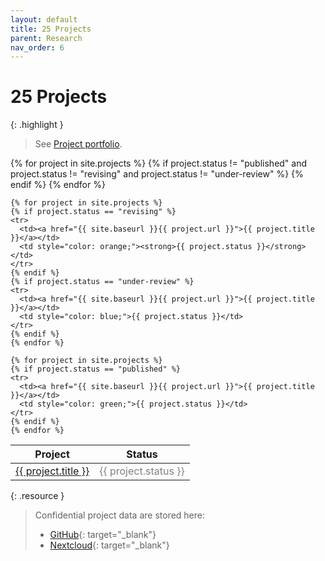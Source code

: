 ```yaml
---
layout: default
title: 25 Projects
parent: Research
nav_order: 6
---
```


# 25 Projects

{: .highlight }
> See [Project portfolio](25-projects-gantt).

<table>
  <thead>
    <tr>
      <th>Project</th>
      <th>Status</th>
    </tr>
  </thead>
  <tbody>
    {% for project in site.projects %}
    {% if project.status != "published" and project.status != "revising" and project.status != "under-review" %}
    <tr>
      <td><a href="{{ site.baseurl }}{{ project.url }}">{{ project.title }}</a></td>
      <td style="color: gray;">{{ project.status }}</td>
    </tr>
    {% endif %}
    {% endfor %}

    {% for project in site.projects %}
    {% if project.status == "revising" %}
    <tr>
      <td><a href="{{ site.baseurl }}{{ project.url }}">{{ project.title }}</a></td>
      <td style="color: orange;"><strong>{{ project.status }}</strong></td>
    </tr>
    {% endif %}
    {% if project.status == "under-review" %}
    <tr>
      <td><a href="{{ site.baseurl }}{{ project.url }}">{{ project.title }}</a></td>
      <td style="color: blue;">{{ project.status }}</td>
    </tr>
    {% endif %}
    {% endfor %}

    {% for project in site.projects %}
    {% if project.status == "published" %}
    <tr>
      <td><a href="{{ site.baseurl }}{{ project.url }}">{{ project.title }}</a></td>
      <td style="color: green;">{{ project.status }}</td>
    </tr>
    {% endif %}
    {% endfor %}
  </tbody>
</table>


{: .resource } 
> Confidential project data are stored here:
> 
> - [GitHub](https://github.com/orgs/digital-work-lab/repositories?q=topic%3Aresearch){: target="_blank"}
> - [Nextcloud](https://nc-2272638881871040784.nextcloud-ionos.com/index.php/apps/files/?dir=/20-research/25_projects&fileid=88094){: target="_blank"}
